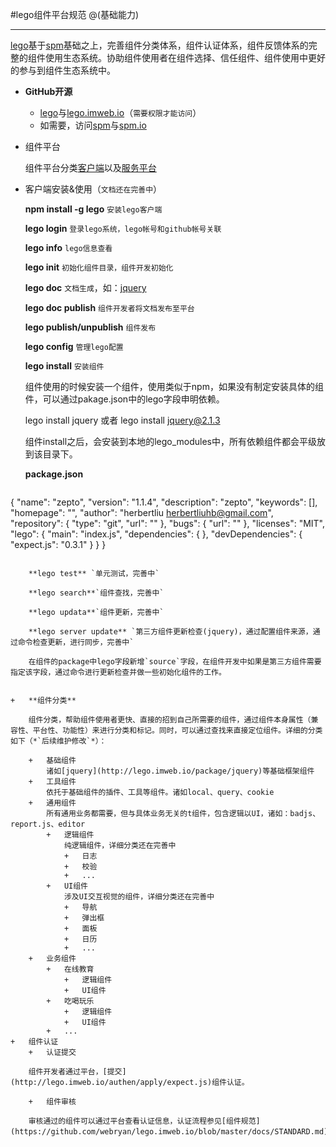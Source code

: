 #lego组件平台规范
@(基础能力)

-----------------------

[lego](http://lego.imweb.io)基于[spm](http://spmjs.io/)基础之上，完善组件分类体系，组件认证体系，组件反馈体系的完整的组件使用生态系统。协助组件使用者在组件选择、信任组件、组件使用中更好的参与到组件生态系统中。

+	**GitHub开源**
	+	[lego](https://github.com/imweb/lego)与[lego.imweb.io](https://github.com/webryan/lego.imweb.io)（`需要权限才能访问`）
	+	如需要，访问[spm](https://github.com/spmjs/spm)与[spm.io](https://github.com/spmjs/spmjs.io)
+	组件平台

	组件平台分类[客户端](https://github.com/imweb/lego)以及[服务平台](http://lego.imweb.io)

+	客户端安装&使用（`文档还在完善中`）

	**npm install -g lego** `安装lego客户端`

	**lego login** `登录lego系统，lego帐号和github帐号关联`

	**lego info** `lego信息查看`

	**lego init**	`初始化组件目录，组件开发初始化`

	**lego doc** `文档生成`，如：[jquery](http://lego.imweb.io/docs/jquery/latest/)

	**lego doc publish** `组件开发者将文档发布至平台`

	**lego publish/unpublish**	`组件发布`

	**lego config** `管理lego配置`

	**lego install** `安装组件`

	组件使用的时候安装一个组件，使用类似于npm，如果没有制定安装具体的组件，可以通过pakage.json中的lego字段申明依赖。
	
	lego install jquery 或者 lego install jquery@2.1.3

	组件install之后，会安装到本地的lego_modules中，所有依赖组件都会平级放到该目录下。
	
	**package.json**
	
	```html
{
  "name": "zepto",
  "version": "1.1.4",
  "description": "zepto",
  "keywords": [],
  "homepage": "",
  "author": "herbertliu <herbertliuhb@gmail.com>",
  "repository": {
    "type": "git",
    "url": ""
  },
  "bugs": {
    "url": ""
  },
  "licenses": "MIT",
  "lego": {
    "main": "index.js",
    "dependencies": {
    },
    "devDependencies": {
      "expect.js": "0.3.1"
    }
  }
}			
```

	**lego test** `单元测试，完善中`

	**lego search**`组件查找，完善中`

	**lego updata**`组件更新，完善中`

	**lego server update** `第三方组件更新检查(jquery)，通过配置组件来源，通过命令检查更新，进行同步，完善中`

	在组件的package中lego字段新增`source`字段，在组件开发中如果是第三方组件需要指定该字段，通过命令进行更新检查并做一些初始化组件的工作。


+	**组件分类**

	组件分类，帮助组件使用者更快、直接的招到自己所需要的组件，通过组件本身属性（兼容性、平台性、功能性）来进行分类和标记。同时，可以通过查找来直接定位组件。详细的分类如下（*`后续维护修改`*）：

	+	基础组件
		诸如[jquery](http://lego.imweb.io/package/jquery)等基础框架组件
	+	工具组件
		依托于基础组件的插件、工具等组件。诸如local、query、cookie
	+	通用组件
		所有通用业务都需要，但与具体业务无关的t组件，包含逻辑以UI，诸如：badjs、report.js、editor
		+	逻辑组件
			纯逻辑组件，详细分类还在完善中
			+	日志
			+	校验
			+	...
		+	UI组件	
			涉及UI交互视觉的组件，详细分类还在完善中
			+	导航
			+	弹出框
			+	面板
			+	日历
			+	...
	+	业务组件
		+	在线教育
			+	逻辑组件
			+	UI组件
		+	吃喝玩乐
			+	逻辑组件
			+	UI组件
		+	...
+	组件认证
	+	认证提交

	组件开发者通过平台，[提交](http://lego.imweb.io/authen/apply/expect.js)组件认证。

	+	组件审核
	
	审核通过的组件可以通过平台查看认证信息，认证流程参见[组件规范](https://github.com/webryan/lego.imweb.io/blob/master/docs/STANDARD.md)。	
